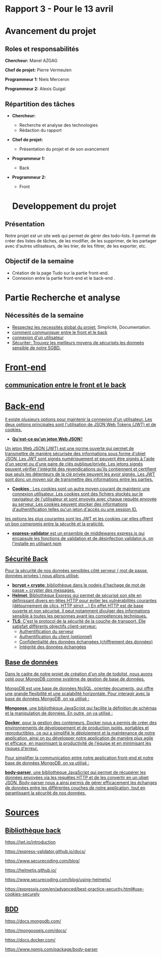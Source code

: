 # Rapport 3 - Pour le 13 avril

# Avancement du projet
## Roles et responsabilités
**Chercheur:** Manel AZGAG

**Chef de projet:** Pierre Vermeulen  

**Programmeur 1:** Niels Merceron 

**Programmeur 2:** Alexis Guigal   

## Répartition des tâches
- **Chercheur:** 
  - Recherche et analyse des technologies
  - Rédaction du rapport 

- **Chef de projet:**  
  - Présentation du projet et de son avancement

- **Programmeur 1:**  
  -  Back

- **Programmeur 2:**
  - Front 


  # Developpement du projet
## Présentation
Notre projet est un site web qui permet de gérer des todo-lists. Il permet de créer des listes de tâches, de les modifier, de les supprimer, de les partager avec d'autres utilisateurs, de les trier, de les filtrer, de les exporter, etc. 

## Objectif de la semaine
- Création de la page Tudo sur la partie front-end.
- Connexion entre la partie front-end et le back-end .


# Partie Recherche et analyse
## Nécessités de la semaine
- <u>Respectez les necessités global du projet:</u> Simplicité, Documentation.
- <u>comment communiquer entre le front et le back</u>
- <u> connexion d'un utilisateur <u>
- <u>Sécuriter:</u> Trouvez les meilleurs moyens de sécurisés les donneés sensible de notre SGBD.

# Front-end
## communication entre le front et le back









# Back-end 

 Il existe plusieurs options pour maintenir la connexion d'un utilisateur. Les deux options principales sont l'utilisation de JSON Web Tokens (JWT) et de cookies.

- **Qu'est-ce qu'un jeton Web JSON**?

Un jeton Web JSON (JWT) est une norme ouverte qui permet de transmettre de manière sécurisée des informations sous forme d'objet JSON. Les JWT sont signés numériquement et peuvent être signés à l'aide d'un secret ou d'une paire de clés publique/privée.
Les jetons signés peuvent vérifier l'intégrité des revendications qu'ils contiennent et certifient que seuls les détenteurs de la clé privée peuvent les avoir signés. Les JWT sont donc un moyen sûr de transmettre des informations entre les parties.

- **Cookies** : Les cookies sont un autre moyen courant de maintenir une connexion utilisateur. Les cookies sont des fichiers stockés sur le navigateur de l'utilisateur et sont envoyés avec chaque requête envoyée au serveur. Les cookies peuvent stocker des informations d'authentification telles qu'un jeton d'accès ou une session ID.

les options les plus courantes sont les JWT et les cookies car elles offrent un bon compromis entre la sécurité et la praticité.

- **express-validator**
 est un ensemble de middlewares express.js qui encapsule les fonctions de validation et de désinfection validator.js, on l'installe en utilisant npm

 ## Sécurité Back

Pour la sécurité de nos données sensibles côté serveur ( mot de passe, données privées ) nous allons utilisé:
- **bcrypt + crypto**: bibliothèque dans le nodejs d'hachage de mot de passe + crypter des messages.
- **Helmet**: Bibliothèque Express qui permet de sécurisé son site en définissant divers en-têtes HTTP pour eviter les vulnérabilités courantes (détournement de clics, HTTP strict ...)
En effet HTTP est de base ouverte et non sécurisé. Il peut notamment divulger des informations sensible à toutes les personnes ayant les compétences techniques.
- **TLS**: C'est le protocol de la sécurité de la couche de transport. 
Elle satisfait différents objectifs client-serveur:
  - Authentification du serveur
  - Authentification du client (optionnel)
  - Confidentialité des données échangées (chiffrement des données)
  - Intégrité des données échangées

## Base de données 

  Dans le cadre de notre projet de création d'un site de todolist, nous avons opté pour MongoDB comme système de gestion de base de données. 

   

   MongoDB est une base de données NoSQL, orientée documents, qui offre une grande flexibilité et une scalabilité horizontale. Pour interagir avec la base de données MongoDB, on va  utilisé : 

 
 

  **Mongoose**, une bibliothèque JavaScript qui facilite la définition de schémas et la manipulation de données. En outre, on va utilisé : 

 
 

  **Docker**, pour la gestion des conteneurs. Docker nous a permis de créer des environnements de développement et de production isolés, portables et reproductibles, ce qui a simplifié le déploiement et la maintenance de notre application. ainsi on pu développer notre application de manière plus agile et efficace, en maximisant la productivité de l'équipe et en minimisant les risques d'erreur. 

 
 

  Pour simplifier la communication entre notre application front-end et notre base de données MongoDB, on va utilisé : 

   

  **body-parser**, une bibliothèque JavaScript qui permet de récupérer les données envoyées via les requêtes HTTP et de les convertir en un objet JSON. Body-parser nous a ainsi permis de gérer efficacement les échanges de données entre les différentes couches de notre application, tout en garantissant la sécurité de nos données. 

 
 
 
 
 
 
 
 
 
 




























































# Sources
## Bibliothèque back 

https://jwt.io/introduction

https://express-validator.github.io/docs/

https://www.securecoding.com/blog/

https://helmetjs.github.io/ 

https://www.securecoding.com/blog/using-helmetjs/ 

https://expressjs.com/en/advanced/best-practice-security.html#use-cookies-securely  

## BDD  

https://docs.mongodb.com/ 

 
 

https://mongoosejs.com/docs/ 

 
 

https://docs.docker.com/ 

 
 

https://www.npmjs.com/package/body-parser 

 
 
 


